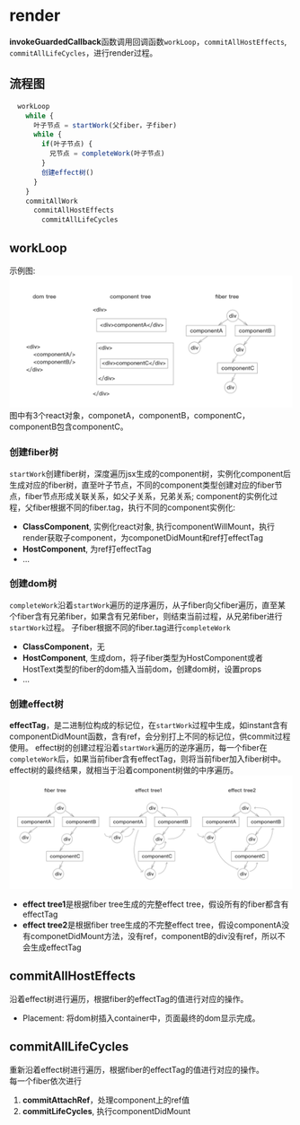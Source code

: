 # render
**invokeGuardedCallback**函数调用回调函数`workLoop`，`commitAllHostEffects`, `commitAllLifeCycles`，进行render过程。

## 流程图
```js
  workLoop
    while {
      叶子节点 = startWork(父fiber，子fiber) 
      while {
        if(叶子节点) {
          兄节点 = completeWork(叶子节点)
        }
        创建effect树() 
      }
    }
    commitAllWork
      commitAllHostEffects
        commitAllLifeCycles
```

## workLoop
示例图:   
![fiber-trees](./image/trees.png)   
图中有3个react对象，componetA，componentB，componentC，componentB包含componentC。   
### 创建fiber树
`startWork`创建fiber树，深度遍历jsx生成的component树，实例化component后生成对应的fiber树，直至叶子节点，不同的component类型创建对应的fiber节点，fiber节点形成关联关系，如父子关系，兄弟关系;
component的实例化过程，父fiber根据不同的fiber.tag，执行不同的component实例化:  
* **ClassComponent**, 实例化react对象, 执行componentWillMount，执行render获取子component，为componetDidMount和ref打effectTag
* **HostComponent**, 为ref打effectTag
* ...

### 创建dom树
`completeWork`沿着`startWork`遍历的逆序遍历，从子fiber向父fiber遍历，直至某个fiber含有兄弟fiber，如果含有兄弟fiber，则结束当前过程，从兄弟fiber进行`startWork`过程。
子fiber根据不同的fiber.tag进行`completeWork`  
* **ClassComponent**，无 
* **HostComponent**, 生成dom，将子fiber类型为HostComponent或者HostText类型的fiber的dom插入当前dom，创建dom树，设置props
* ...

### 创建effect树
**effectTag**，是二进制位构成的标记位，在`startWork`过程中生成，如instant含有componentDidMount函数，含有ref，会分别打上不同的标记位，供commit过程使用。
effect树的创建过程沿着`startWork`遍历的逆序遍历，每一个fiber在`completeWork`后，如果当前fiber含有effectTag，则将当前fiber加入fiber树中。
effect树的最终结果，就相当于沿着component树做的中序遍历。
![effect](./image/effect.png)   
* **effect tree1**是根据fiber tree生成的完整effect tree，假设所有的fiber都含有effectTag 
* **effect tree2**是根据fiber tree生成的不完整effect tree，假设componentA没有componetDidMount方法，没有ref，componentB的div没有ref，所以不会生成effectTag

## commitAllHostEffects
沿着effect树进行遍历，根据fiber的effectTag的值进行对应的操作。
* Placement: 将dom树插入container中，页面最终的dom显示完成。

## commitAllLifeCycles
重新沿着effect树进行遍历，根据fiber的effectTag的值进行对应的操作。   
每一个fiber依次进行
1. **commitAttachRef**，处理component上的ref值   
2. **commitLifeCycles**, 执行componentDidMount


